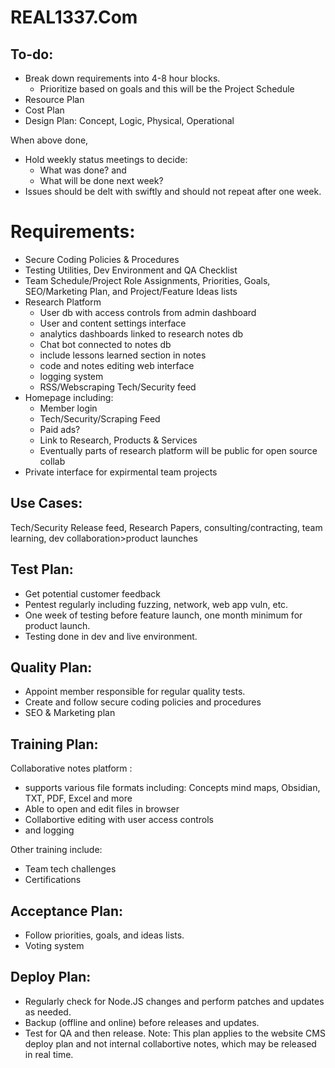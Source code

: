 # REAL1337.Com 

To-do:
------
- Break down requirements into 4-8 hour blocks.
    - Prioritize based on goals and this will be the Project Schedule
- Resource Plan
- Cost Plan
- Design Plan: Concept, Logic, Physical, Operational

When above done,
- Hold weekly status meetings to decide:
  - What was done? and
  - What will be done next week?
- Issues should be delt with swiftly and should not repeat after one week.

Requirements:
=============
- Secure Coding Policies & Procedures
- Testing Utilities, Dev Environment and QA Checklist
- Team Schedule/Project Role Assignments, Priorities, Goals, SEO/Marketing Plan, and Project/Feature Ideas lists
- Research Platform
  - User db with access controls from admin dashboard
  - User and content settings interface
  - analytics dashboards linked to research notes db
  - Chat bot connected to notes db
  - include lessons learned section in notes
  - code and notes editing web interface
  - logging system
  - RSS/Webscraping Tech/Security feed
- Homepage including:
  - Member login
  - Tech/Security/Scraping Feed
  - Paid ads?
  - Link to Research, Products & Services
  - Eventually parts of research platform will be public for open source collab
- Private interface for expirmental team projects

Use Cases:
----------
Tech/Security Release feed, Research Papers, consulting/contracting, team learning, dev collaboration>product launches


Test Plan:
----------
- Get potential customer feedback
- Pentest regularly including fuzzing, network, web app vuln, etc.
- One week of testing before feature launch, one month minimum for product launch.
- Testing done in dev and live environment.


Quality Plan:
-------------
- Appoint member responsible for regular quality tests.
- Create and follow secure coding policies and procedures
- SEO & Marketing plan


Training Plan:
--------------
Collaborative notes platform :
 - supports various file formats including: Concepts mind maps, Obsidian, TXT, PDF, Excel and more
 - Able to open and edit files in browser
 - Collabortive editing with user access controls
 - and logging

Other training include:
 - Team tech challenges
 - Certifications
   

Acceptance Plan:
----------------
- Follow priorities, goals, and ideas lists.
- Voting system


Deploy Plan:
------------
- Regularly check for Node.JS changes and perform patches and updates as needed.
- Backup (offline and online) before releases and updates.
- Test for QA and then release.
Note: This plan applies to the website CMS deploy plan and not internal collabortive notes, which may be released in real time.
